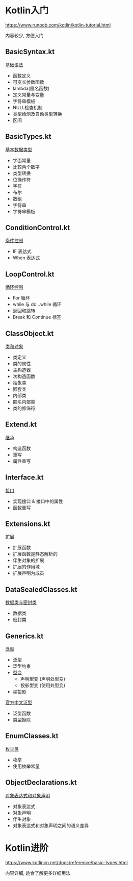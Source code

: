 # Kotlin入门
<https://www.runoob.com/kotlin/kotlin-tutorial.html>

内容较少, 方便入门

## BasicSyntax.kt

[基础语法](https://www.runoob.com/kotlin/kotlin-basic-syntax.html)

* 函数定义
* 可变长参数函数
* lambda(匿名函数)
* 定义常量与变量
* 字符串模板
* NULL检查机制
* 类型检测及自动类型转换
* 区间

## BasicTypes.kt

[基本数据类型](https://www.runoob.com/kotlin/kotlin-basic-types.html)

* 字面常量
* 比较两个数字
* 类型转换
* 位操作符
* 字符
* 布尔
* 数组
* 字符串
* 字符串模板

## ConditionControl.kt

[条件控制](https://www.runoob.com/kotlin/kotlin-condition-control.html)

* IF 表达式
* When 表达式

## LoopControl.kt

[循环控制](https://www.runoob.com/kotlin/kotlin-loop-control.html)

* For 循环
* while 与 do...while 循环
* 返回和跳转
* Break 和 Continue 标签

## ClassObject.kt

[类和对象](https://www.runoob.com/kotlin/kotlin-class-object.html)

* 类定义
* 类的属性
* 主构造器
* 次构造函数
* 抽象类
* 嵌套类
* 内部类
* 匿名内部类
* 类的修饰符

## Extend.kt

[继承](https://www.runoob.com/kotlin/kotlin-extend.html)

* 构造函数
* 重写
* 属性重写

## Interface.kt

[接口](https://www.runoob.com/kotlin/kotlin-interface.html)

* 实现接口 & 接口中的属性
* 函数重写

## Extensions.kt

[扩展](https://www.runoob.com/kotlin/kotlin-extensions.html)

* 扩展函数
* 扩展函数是静态解析的
* 伴生对象的扩展
* 扩展的作用域
* 扩展声明为成员

## DataSealedClasses.kt

[数据类与密封类](https://www.runoob.com/kotlin/kotlin-data-sealed-classes.html)

* 数据类
* 密封类

## Generics.kt

[泛型](https://www.runoob.com/kotlin/kotlin-generics.html)

* 泛型
* 泛型约束
* [型变]((https://zh.wikipedia.org/wiki/%E5%8D%8F%E5%8F%98%E4%B8%8E%E9%80%86%E5%8F%98))
    * 声明型变 (声明处型变)
    * 投影型变 (使用处型变)
* 星投影

[官方中文泛型](https://www.kotlincn.net/docs/reference/generics.html)

* 泛型函数
* 类型擦除

## EnumClasses.kt

[枚举类](https://www.runoob.com/kotlin/kotlin-enum-classes.html)

* 枚举
* 使用枚举常量

## ObjectDeclarations.kt

[对象表达式和对象声明](https://www.runoob.com/kotlin/kotlin-object-declarations.html)

* 对象表达式
* 对象声明
* 伴生对象
* 对象表达式和对象声明之间的语义差异


# Kotlin进阶

<https://www.kotlincn.net/docs/reference/basic-types.html>

内容详细, 适合了解更多详细用法
